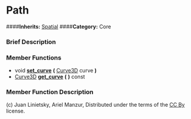 #  Path  
####**Inherits:** [Spatial](class_spatial)
####**Category:** Core

###  Brief Description  


###  Member Functions 
  * void  **[set&#95;curve](#set_curve)**  **(** [Curve3D](class_curve3d) curve  **)**
  * [Curve3D](class_curve3d)  **[get&#95;curve](#get_curve)**  **(** **)** const

###  Member Function Description  


(c) Juan Linietsky, Ariel Manzur, Distributed under the terms of the [CC By](https://creativecommons.org/licenses/by/3.0/legalcode) license.
